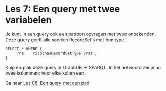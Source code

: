 # Les 7: Een query met twee variabelen

Je kunt in een query ook een patroon opvragen met twee onbekenden. Deze query geeft alle soorten RecordSet's met hun type.

```
SELECT * WHERE {
     ?rs 	rico:hasRecordSetType ?rst ;
}

```

Knip en plak deze query in GraphDB -> SPARQL. In het antwoord zie je nu twee kolommen: voor elke kolom een. 

Ga naar [Les 08: Een query met een pad](les08.md)
